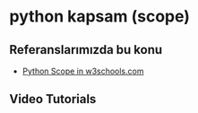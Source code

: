 # python kapsam (scope)


## Referanslarımızda bu konu

- [Python Scope in w3schools.com](https://www.w3schools.com/python/python_scope.asp)

## Video Tutorials

